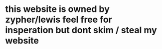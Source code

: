 # this website is owned by zypher/lewis feel free for insperation but dont skim / steal my website 
